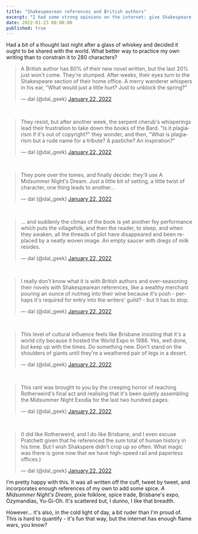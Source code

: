 ```yaml
---
title: "Shakespearean references and British authors"
excerpt: "I had some strong opinions on the internet: give Shakespeare a rest, and leave him out of original content occasionally."
date: 2022-01-23 00:00:00
published: true
---
```


Had a bit of a thought last night after a glass of whiskey and decided it ought to be shared with the world. What better way to practice my own writing than to constrain it to 280 characters?

<blockquote class="twitter-tweet" data-conversation="none" data-dnt="true"><p lang="en" dir="ltr">A British author has 80% of their new novel written, but the last 20% just won&#39;t come. They&#39;re stumped. After weeks, their eyes turn to the Shakespeare section of their home office. A merry wanderer whispers in his ear, &quot;What would just a little hurt? Just to unblock the spring?&quot;</p>&mdash; dal (@dal_geek) <a href="https://twitter.com/dal_geek/status/1484833245560983555?ref_src=twsrc%5Etfw">January 22, 2022</a></blockquote> <script async src="https://platform.twitter.com/widgets.js" charset="utf-8"></script> 

<br />

<blockquote class="twitter-tweet" data-conversation="none" data-dnt="true"><p lang="en" dir="ltr">They resist, but after another week, the serpent cherub&#39;s whisperings lead their frustration to take down the books of the Bard. &quot;Is it plagiarism if it&#39;s out of copyright?&quot; they wonder, and then, &quot;What is plagiarism but a rude name for a tribute? A pastiche? An inspiration?&quot;</p>&mdash; dal (@dal_geek) <a href="https://twitter.com/dal_geek/status/1484833869207846916?ref_src=twsrc%5Etfw">January 22, 2022</a></blockquote> <script async src="https://platform.twitter.com/widgets.js" charset="utf-8"></script>

<br />

<blockquote class="twitter-tweet" data-conversation="none" data-dnt="true"><p lang="en" dir="ltr">They pore over the tomes, and finally decide: they&#39;ll use A Midsummer Night&#39;s Dream. Just a little bit of setting, a little twist of character, one thing leads to another...</p>&mdash; dal (@dal_geek) <a href="https://twitter.com/dal_geek/status/1484834390400442373?ref_src=twsrc%5Etfw">January 22, 2022</a></blockquote> <script async src="https://platform.twitter.com/widgets.js" charset="utf-8"></script>

<br />

<blockquote class="twitter-tweet" data-conversation="none" data-dnt="true"><p lang="en" dir="ltr">... and suddenly the climax of the book is yet another fey performance which puts the villagefolk, and then the reader, to sleep, and when they awaken, all the threads of plot have disappeared and been replaced by a neatly woven image. An empty saucer with dregs of milk resides.</p>&mdash; dal (@dal_geek) <a href="https://twitter.com/dal_geek/status/1484834852545634306?ref_src=twsrc%5Etfw">January 22, 2022</a></blockquote> <script async src="https://platform.twitter.com/widgets.js" charset="utf-8"></script>

<br />

<blockquote class="twitter-tweet" data-conversation="none" data-dnt="true"><p lang="en" dir="ltr">I really don&#39;t know what it is with British authors and over-seasoning their novels with Shakespearean references, like a wealthy merchant pouring an ounce of nutmeg into their wine because it&#39;s posh - perhaps it&#39;s required for entry into the writers&#39; guild? - but it has to stop.</p>&mdash; dal (@dal_geek) <a href="https://twitter.com/dal_geek/status/1484835676898361344?ref_src=twsrc%5Etfw">January 22, 2022</a></blockquote> <script async src="https://platform.twitter.com/widgets.js" charset="utf-8"></script>

<br />

<blockquote class="twitter-tweet" data-conversation="none" data-dnt="true"><p lang="en" dir="ltr">This level of cultural influence feels like Brisbane insisting that it&#39;s a world city because it hosted the World Expo in 1988. Yes, well done, but keep up with the times. Do something new. Don&#39;t stand on the shoulders of giants until they&#39;re a weathered pair of legs in a desert.</p>&mdash; dal (@dal_geek) <a href="https://twitter.com/dal_geek/status/1484836821188378627?ref_src=twsrc%5Etfw">January 22, 2022</a></blockquote> <script async src="https://platform.twitter.com/widgets.js" charset="utf-8"></script>

<br />

<blockquote class="twitter-tweet" data-conversation="none" data-dnt="true"><p lang="en" dir="ltr">This rant was brought to you by the creeping horror of reaching Rotherweird&#39;s final act and realising that it&#39;s been quietly assembling the Midsummer Night Exodia for the last two hundred pages.</p>&mdash; dal (@dal_geek) <a href="https://twitter.com/dal_geek/status/1484837412723650569?ref_src=twsrc%5Etfw">January 22, 2022</a></blockquote> <script async src="https://platform.twitter.com/widgets.js" charset="utf-8"></script>

<br />

<blockquote class="twitter-tweet" data-conversation="none" data-dnt="true"><p lang="en" dir="ltr">(I did like Rotherweird, and I do like Brisbane, and I even excuse Pratchett given that he referenced the sum total of human history in his time. But I wish Shakspere didn&#39;t crop up so often. What magic was there is gone now that we have high-speed rail and paperless offices.)</p>&mdash; dal (@dal_geek) <a href="https://twitter.com/dal_geek/status/1484838440294547466?ref_src=twsrc%5Etfw">January 22, 2022</a></blockquote> <script async src="https://platform.twitter.com/widgets.js" charset="utf-8"></script>

I'm pretty happy with this. It was all written off the cuff, tweet by tweet, and incorporates enough references of my own to add some spice. _A Midsummer Night's Dream_, pixie folklore, spice trade, Brisbane's expo, Ozymandias, Yu-Gi-Oh. It's scattered but, I dunno, I like that breadth.

However... it's also, in the cold light of day, a bit ruder than I'm proud of. This is hard to quantify - it's fun that way, but the internet has enough flame wars, you know?
